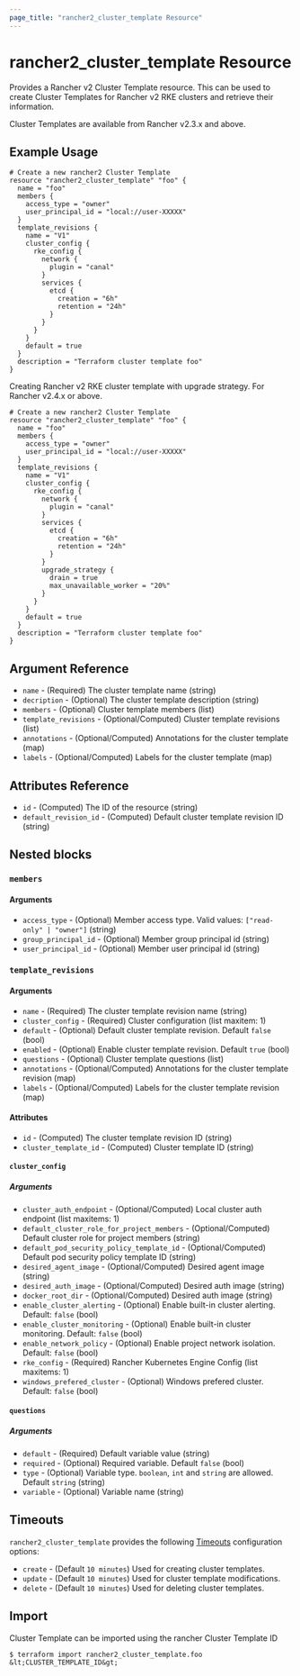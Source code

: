 ```yaml
---
page_title: "rancher2_cluster_template Resource"
---
```


# rancher2\_cluster\_template Resource

Provides a Rancher v2 Cluster Template resource. This can be used to create Cluster Templates for Rancher v2 RKE clusters and retrieve their information. 

Cluster Templates are available from Rancher v2.3.x and above.

## Example Usage

```hcl
# Create a new rancher2 Cluster Template
resource "rancher2_cluster_template" "foo" {
  name = "foo"
  members {
    access_type = "owner"
    user_principal_id = "local://user-XXXXX"
  }
  template_revisions {
    name = "V1"
    cluster_config {
      rke_config {
        network {
          plugin = "canal"
        }
        services {
          etcd {
            creation = "6h"
            retention = "24h"
          }
        }
      }
    }
    default = true
  }
  description = "Terraform cluster template foo"
}
```

Creating Rancher v2 RKE cluster template with upgrade strategy. For Rancher v2.4.x or above.

```hcl
# Create a new rancher2 Cluster Template
resource "rancher2_cluster_template" "foo" {
  name = "foo"
  members {
    access_type = "owner"
    user_principal_id = "local://user-XXXXX"
  }
  template_revisions {
    name = "V1"
    cluster_config {
      rke_config {
        network {
          plugin = "canal"
        }
        services {
          etcd {
            creation = "6h"
            retention = "24h"
          }
        }
        upgrade_strategy {
          drain = true
          max_unavailable_worker = "20%"
        }
      }
    }
    default = true
  }
  description = "Terraform cluster template foo"
}
```


## Argument Reference

* `name` - (Required) The cluster template name (string)
* `decription` - (Optional) The cluster template description (string)
* `members` - (Optional) Cluster template members (list)
* `template_revisions` - (Optional/Computed) Cluster template revisions (list)
* `annotations` - (Optional/Computed) Annotations for the cluster template (map)
* `labels` - (Optional/Computed) Labels for the cluster template (map)

## Attributes Reference

* `id` - (Computed) The ID of the resource (string)
* `default_revision_id` - (Computed) Default cluster template revision ID (string)

## Nested blocks

### `members`

#### Arguments

* `access_type` - (Optional) Member access type. Valid values: `["read-only" | "owner"]` (string)
* `group_principal_id` - (Optional) Member group principal id (string)
* `user_principal_id` - (Optional) Member user principal id (string)

### `template_revisions`

#### Arguments

* `name` - (Required) The cluster template revision name (string)
* `cluster_config` - (Required) Cluster configuration (list maxitem: 1)
* `default` - (Optional) Default cluster template revision. Default `false` (bool)
* `enabled` - (Optional) Enable cluster template revision. Default `true` (bool)
* `questions` - (Optional) Cluster template questions (list)
* `annotations` - (Optional/Computed) Annotations for the cluster template revision (map)
* `labels` - (Optional/Computed) Labels for the cluster template revision (map)

#### Attributes

* `id` - (Computed) The cluster template revision ID (string)
* `cluster_template_id` - (Computed) Cluster template ID (string)

#### `cluster_config`

##### Arguments

* `cluster_auth_endpoint` - (Optional/Computed) Local cluster auth endpoint (list maxitems: 1)
* `default_cluster_role_for_project_members` - (Optional/Computed) Default cluster role for project members (string)
* `default_pod_security_policy_template_id` - (Optional/Computed) Default pod security policy template ID (string)
* `desired_agent_image` - (Optional/Computed) Desired agent image (string)
* `desired_auth_image` - (Optional/Computed) Desired auth image (string)
* `docker_root_dir` - (Optional/Computed) Desired auth image (string)
* `enable_cluster_alerting` - (Optional) Enable built-in cluster alerting. Default: `false` (bool)
* `enable_cluster_monitoring` - (Optional) Enable built-in cluster monitoring. Default: `false` (bool)
* `enable_network_policy` - (Optional) Enable project network isolation. Default: `false` (bool)
* `rke_config` - (Required) Rancher Kubernetes Engine Config (list maxitems: 1)
* `windows_prefered_cluster` - (Optional) Windows prefered cluster. Default: `false` (bool)

#### `questions`

##### Arguments

* `default` - (Required) Default variable value (string)
* `required` - (Optional) Required variable. Default `false` (bool)
* `type` - (Optional) Variable type. `boolean`, `int` and `string` are allowed. Default `string` (string)
* `variable` - (Optional) Variable name (string)

## Timeouts

`rancher2_cluster_template` provides the following
[Timeouts](https://www.terraform.io/docs/configuration/resources.html#operation-timeouts) configuration options:

- `create` - (Default `10 minutes`) Used for creating cluster templates.
- `update` - (Default `10 minutes`) Used for cluster template modifications.
- `delete` - (Default `10 minutes`) Used for deleting cluster templates.

## Import

Cluster Template can be imported using the rancher Cluster Template ID

```
$ terraform import rancher2_cluster_template.foo &lt;CLUSTER_TEMPLATE_ID&gt;
```
